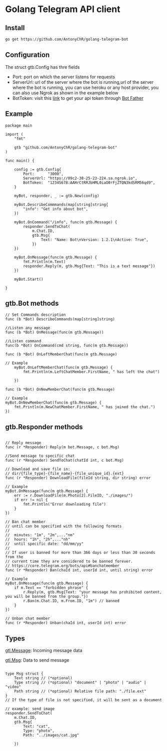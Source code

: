 # Golang Telegram API client

## Install 
```bash
go get https://github.com/AntonyChR/golang-telegram-bot
```

## Configuration

The struct gtb.Config has thre fields
- Port: port on which the server listens for requests
- ServerUrl: url of the server where the bot is running,url of the server where the bot is running, you can use heroku or any host provider, you can also use Ngrok as shown in the example below
- BotToken:  visit this [link](https://core.telegram.org/bots/tutorial#obtain-your-bot-token) to get your api token through [Bot Father](https://t.me/botfather)

## Example

```golang
package main

import (
	"fmt"

	gtb "github.com/AntonyChR/golang-telegram-bot"
)

func main() {

	config := gtb.Config{
		Port:      "3000",
		ServerUrl: "https://09c2-38-25-23-224.sa.ngrok.io",
		BotToken:  "12345678:AAHrCtRRJbHML0iaO0rFjZTQN3kdSRM56qd9",
	}

	myBot, responder, _ := gtb.New(config)

	myBot.DescribeCommmands(map[string]string{
		"info": "Get info about bot",
	})

	myBot.OnCommand("/info", func(m gtb.Message) {
		responder.SendToChat(
			m.Chat.ID,
			gtb.Msg{
				Text: "Name: Bot\nVersion: 1.2.1\nActive: True",
			})
	})

	myBot.OnMessage(func(m gtb.Message) {
		fmt.Println(m.Text)
		responder.Reply(m, gtb.Msg{Text: "This is a text message"})
	})

	myBot.Start()

}

```

## gtb.Bot methods


```golang
// Set Commands description
func (b *Bot) DescribeCommands(map[string]string)

//Listen any message
func (b *Bot) OnMessage(func(m gtb.Message))

//Listen command
func(b *Bot) OnCommand(cmd string, func(m gtb.Message))

func (b *Bot) OnLeftMemberChat(func(m gtb.Message)

// Example
	myBot.OnLeftMemberChat(func(m gtb.Message) {
		fmt.Println(m.LeftChatMember.FirstName, " has left the chat")

	})

func (b *Bot) OnNewMemberChat(func(m gtb.Message)

// Example
myBot.OnNewMemberChat(func(m gtb.Message) {
	fmt.Println(m.NewChatMember.FirstName, " has joined the chat.")
})
```
## gtb.Responder methods


```golang

// Reply message
func (r *Responder) Reply(m bot.Message, c bot.Msg)

//Send message to specific chat
func (r *Responder) SendToChat(chatId int, c bot.Msg)

// Download and save file in:
// dir/{file_type}-{file_name}-{file_unique_id}.{ext}
func (r *Responder) DownloadFile(fileId string, dir string) error

// Example
myBot.OnMessage(func(m gtb.Message) {
	err := r.DownloadFile(m.Photo[2].FileID, "./images/")
	if err != nil {
		fmt.Println("Error downloading file")
	}
})

// Ban chat member
// until can be specified with the following formats
//
//	minutes: "1m", "2m",..."nm"
//	hours: "1h", "2h",..."nh"
//	until specific date: "dd/mm/yy"
//
// If user is banned for more than 366 days or less than 30 seconds from the
// current time they are considered to be banned forever.
// https://core.telegram.org/bots/api#banchatmember
func (r *Responder) Ban(chaId int, userId int, until string) error

// Example
myBot.OnMessage(func(m gtb.Message) {
	if m.Text == "forbidden phrase" {
		r.Reply(m, gtb.Msg{Text: "your message has prohibited content, you will be banned from the group."})
		r.Ban(m.Chat.ID, m.From.ID, "1m") // banned
	}
})

// Unban chat member
func (r *Responder) Unban(chaId int, userId int) error
```

## Types

[gtl.Message](https://github.com/AntonyChR/golang-telegram-bot/blob/main/entities.go#L10): Incoming message data

[gtl.Msg](https://github.com/AntonyChR/golang-telegram-bot/blob/main/Responder.go#L7): Data to send message
```golang

type Msg struct {
	Text string // (*optional)
	Type string // (*optional) "document" | "photo" | "audio" | "video"
	Path string // (*optional) Relative file path: "./file.ext"
}
// If the type of file is not specified, it will be sent as a document

// example: send image
responder.SendToChat(
    m.Chat.ID,
    gtb.Msg{
        Text: "cat",
        Type: "photo",
        Path: "../images/cat.jpg"

    })

```
